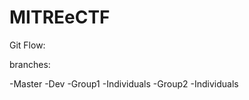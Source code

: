 # MITREeCTF


Git Flow:

branches:

-Master
  -Dev
    -Group1
      -Individuals
    -Group2
      -Individuals
